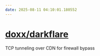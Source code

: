```yaml
---
date: 2025-08-11 04:10:01.180552
---
```


# [doxx/darkflare](https://github.com/doxx/darkflare)

TCP tunneling over CDN for firewall bypass